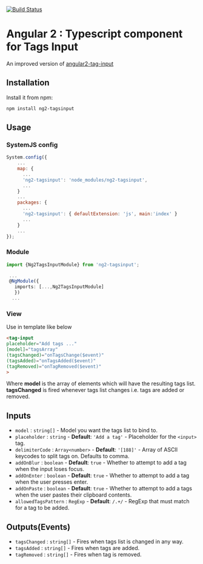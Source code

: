 
[![Build Status](https://travis-ci.org/xmaestro/ng2-tagsinput.svg?branch=master)](https://travis-ci.org/xmaestro/ng2-tagsinput)

# Angular 2 : Typescript component for Tags Input

An improved version of [angular2-tag-input](https://github.com/rosslavery/angular2-tag-input)

Installation
--------------------------------------

Install it from npm:

```bash
npm install ng2-tagsinput
```

Usage
--------------------------------------

### SystemJS config

```js
System.config({
    ...
    map: {
      ...
      'ng2-tagsinput': 'node_modules/ng2-tagsinput',
      ...
    }
    ...
    packages: {
      ...
      'ng2-tagsinput': { defaultExtension: 'js', main:'index' }
      ...
    }
    ...
});
```

### Module

```typescript
import {Ng2TagsInputModule} from 'ng2-tagsinput';
```

```typescript
 ...
 @NgModule({
   imports: [...,Ng2TagsInputModule]
   })
  ...
```

### View

Use in template like below

```html
<tag-input
placeholder="Add tags ..."
[model]="tagsArray"
(tagsChanged)="onTagsChange($event)"
(tagsAdded)="onTagsAdded($event)"
(tagRemoved)="onTagRemoved($event)"
>
```

Where **model** is the array of elements which will have the resulting tags list. **tagsChanged** is fired whenever tags list changes i.e. tags are added or removed.

## Inputs

- `model` : `string[]` - Model you want the tags list to bind to.
- `placeholder` : `string` - **Default**: ``'Add a tag'`` - Placeholder for the `<input>` tag.
- `delimiterCode` : `Array<number>` - **Default**: ``'[188]'`` - Array of ASCII keycodes to split tags on. Defaults to comma.
- `addOnBlur` : `boolean` - **Default**: `true` - Whether to attempt to add a tag when the input loses focus.
- `addOnEnter` : `boolean` - **Default**: `true` - Whether to attempt to add a tag when the user presses enter.
- `addOnPaste` : `boolean` - **Default**: `true` - Whether to attempt to add a tags when the user pastes their clipboard contents.
- `allowedTagsPattern` : `RegExp` - **Default**: `/.+/` - RegExp that must match for a tag to be added.

## Outputs(Events)

- `tagsChanged` : `string[]` - Fires when tags list is changed in any way.
- `tagsAdded` : `string[]` - Fires when tags are added.
- `tagRemoved` : `string[]` - Fires when tag is removed.
